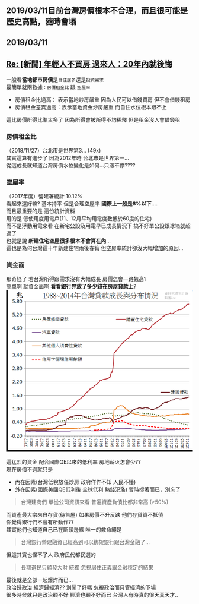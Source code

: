## 2019/03/11目前台灣房價根本不合理，而且很可能是歷史高點，隨時會塌
## 2019/03/11
## [Re: [新聞] 年輕人不買房  過來人：20年內就後悔](https://disp.cc/b/163-bdXm)

一般看**當地都市房價**是`自住居多`還是`投資需求`  
最簡單就兩數據 : `房價租金比` 跟 `空屋率`  

- 房價租金比過高： 表示當地炒房嚴重 因為人民可以借錢買房 但不會借錢租房
- 房價租金差異過高：表示當地資金炒房嚴重 而自住水位根本跟不上

這比房價所得比準太多了 因為所得會被所得不均稀釋 但是租金沒人會借錢租

### 房價租金比
（2018/11/27）台北市是世界第3... (49x)  
其實這算有進步了 因為2012年時  台北市是世界第一...  
從這成長就知道台灣房價水位變化是如何...只漲不停????  

### 空屋率
（2017年度）營建署統計 10.12%  
看起來還好嘛? 基本持平 但是合理空屋率 **國際上一般是6%以下**....  
而且最重要的是 這份統計資料  
用的是 低使用度用電戶(11、12月平均用電度數低於60度的住宅)  
而不是浮動用電來看 在新宅公設及用電早已成長情況下 搞不好單公設跟冰箱就超過了  
也就是說  **新建住宅空屋很多根本不會算在內**...  
這也是為何台灣這十年新建住宅雨後春筍 但空屋率統計卻沒大幅增加的原因...  

### 資金面
那奇怪了 若台灣所得跟需求沒有大幅成長  房價怎會一路飆高?  
簡單啊 就資金面啊 **看看銀行界放了多少錢在房屋貸款上**?  
![image](./assets/img/2014年台灣貸款成長與分佈.png)  

這猛烈的資金 配合國際QE以來的低利率 房地薪火怎會少??  
現在房價不過就只是  
- 內在因素(台灣低稅放任炒房 政府佯作不知 人民不懂)
- 外在因素(國際美國QE低利後 全球低利 熱錢氾濫)
暫時撐著而已，別忘了

> 台灣建商們  單從公司資訊來看 普遍資產負債比都非常高 (>50%)

而資產最大宗來自存貨(待售屋) 如果房價不升反跌 他們存貨資不抵債  
你覺得銀行們不會有所動作??  
其實他們也知道自己已在斷頭邊緣 唯一的救命繩是  

> 台灣銀行營建融資已經高到可以綁架銀行跟台灣金融了...

但這其實也怪不了人  政府民代都民選的  
> 長期選民只顧發大財 統獨  忽視居住正義跟金融穩定的結果  

最後就是全部一起爆炸而已...  
政治歸政治 經濟歸經濟?? 別鬧了好嗎  忽視政治而只管經濟的下場  
很多時候就只是政治顧不好 經濟也顧不好而已  台灣人有時真的很天真天才..  
